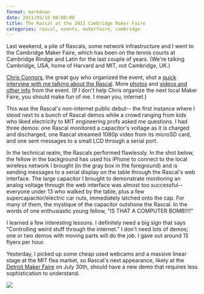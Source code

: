 ```yaml
---
format: markdown
date: 2011/05/16 00:00:00
title: The Rascal at the 2011 Cambridge Maker Faire
categories: rascal, events, makerfaire, cambridge
---
```

Last weekend, a pile of Rascals, some network infrastructure and I went to the Cambridge Maker Faire, which has been on the tennis courts at Cambridge Rindge and Latin for the last couple of years. (We're talking Cambridge, USA, home of Harvard and MIT, not Cambridge, UK.)

[Chris Connors][1], the great guy who organized the event, shot a [quick interview with me talking about the Rascal][2]. More [photos][3] and [videos and other info][4] from the event. (If I don't help Chris organize the next local Maker Faire, you should make fun of me. I mean you, internet.)

This was the Rascal's non-internet public debut-- the first instance where I stood next to a bunch of Rascal demos while a crowd ranging from kids who liked electricity to MIT engineering profs asked me questions. I had three demos: one Rascal monitored a capacitor's voltage as it is charged and discharged, one Rascal streamed 1080p video from its microSD card, and one sent messages to a small LCD through a serial port.

In the technical realm, the Rascals performed flawlessly. In the shot below, the fellow in the background has used his iPhone to connect to the local wireless network I brought (in the gray box in the foreground) and is sending messages to a serial display on the table through the Rascal's web interface. The large capacitor I brought to demonstrate monitoring an analog voltage through the web interface was almost too successful-- everyone under 13 who walked by the table, plus a few supercapacitor/electric car nuts, immediately latched onto the cap. For many of them, the mystique of the capacitor outshone the Rascal. In the words of one enthusiastic young fellow, "IS THAT A COMPUTER BOMB!!!!"

I learned a few interesting lessons. I definitely need a big sign that says "Controlling weird stuff through the internet." I don't need lots of demos; one or two demos with moving parts will do the job. I gave out around 15 flyers per hour.

Yesterday, I picked up some cheap used webcams and a massive linear stage at the MIT flea market, so Rascal's next appearance, likely at the [Detroit Maker Faire][5] on July 30th, should have a new demo that requires less sophistication to understand.

<img src="http://rascalmicro.com/img/cambridge-maker-faire-2011-brandon-with-rascals-680px.jpg">

[1]: http://chrisconnors.com/
[2]: http://www.youtube.com/watch?v=T2fZ2EhaNLg
[3]: http://www.flickr.com/groups/1407559@N22/pool/
[4]: http://blog.makezine.com/archive/2011/05/cambridge-mini-maker-faire-2011.html
[5]: http://makerfaire.com/detroit/2011/

